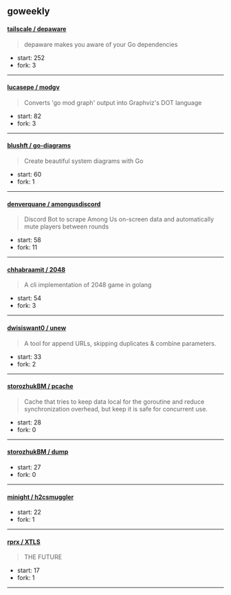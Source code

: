 ## goweekly

#### [tailscale / depaware](https://github.com/tailscale/depaware)

> depaware makes you aware of your Go dependencies

+ start: 252
+ fork: 3

----


#### [lucasepe / modgv](https://github.com/lucasepe/modgv)

> Converts 'go mod graph' output into Graphviz's DOT language

+ start: 82
+ fork: 3

----


#### [blushft / go-diagrams](https://github.com/blushft/go-diagrams)

> Create beautiful system diagrams with Go

+ start: 60
+ fork: 1

----


#### [denverquane / amongusdiscord](https://github.com/denverquane/amongusdiscord)

> Discord Bot to scrape Among Us on-screen data and automatically mute players between rounds

+ start: 58
+ fork: 11

----


#### [chhabraamit / 2048](https://github.com/chhabraamit/2048)

> A cli implementation of 2048 game in golang

+ start: 54
+ fork: 3

----


#### [dwisiswant0 / unew](https://github.com/dwisiswant0/unew)

> A tool for append URLs, skipping duplicates & combine parameters.

+ start: 33
+ fork: 2

----


#### [storozhukBM / pcache](https://github.com/storozhukBM/pcache)

> Cache that tries to keep data local for the goroutine and reduce synchronization overhead, but keep it is safe for concurrent use.

+ start: 28
+ fork: 0

----


#### [storozhukBM / dump](https://github.com/storozhukBM/dump)

> 

+ start: 27
+ fork: 0

----


#### [minight / h2csmuggler](https://github.com/minight/h2csmuggler)

> 

+ start: 22
+ fork: 1

----


#### [rprx / XTLS](https://github.com/rprx/XTLS)

> THE FUTURE

+ start: 17
+ fork: 1

----

